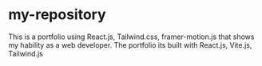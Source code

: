 # my-repository

This is a portfolio using React.js, Tailwind.css, framer-motion.js that shows my hability as a web developer. The portfolio its built with React.js, Vite.js, Tailwind.js 